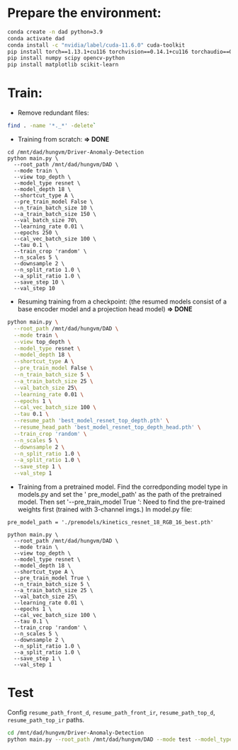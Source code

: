 # Prepare the environment:

```bash
conda create -n dad python=3.9
conda activate dad
conda install -c "nvidia/label/cuda-11.6.0" cuda-toolkit
pip install torch==1.13.1+cu116 torchvision==0.14.1+cu116 torchaudio==0.13.1 --extra-index-url https://download.pytorch.org/whl/cu116
pip install numpy scipy opencv-python
pip install matplotlib scikit-learn
```

# Train:

- Remove redundant files:

```bash
find . -name '*._*' -delete`
```

- Training from scratch: **=> DONE**

```
cd /mnt/dad/hungvm/Driver-Anomaly-Detection
python main.py \
  --root_path /mnt/dad/hungvm/DAD \
  --mode train \
  --view top_depth \
  --model_type resnet \
  --model_depth 18 \
  --shortcut_type A \
  --pre_train_model False \
  --n_train_batch_size 10 \
  --a_train_batch_size 150 \
  --val_batch_size 70\
  --learning_rate 0.01 \
  --epochs 250 \
  --cal_vec_batch_size 100 \
  --tau 0.1 \
  --train_crop 'random' \
  --n_scales 5 \
  --downsample 2 \
  --n_split_ratio 1.0 \
  --a_split_ratio 1.0 \
  --save_step 10 \
  --val_step 10
```

- Resuming training from a checkpoint: (the resumed models consist of a base encoder model and a
  projection head model)
  **=> DONE**

```bash
python main.py \
  --root_path /mnt/dad/hungvm/DAD \
  --mode train \
  --view top_depth \
  --model_type resnet \
  --model_depth 18 \
  --shortcut_type A \
  --pre_train_model False \
  --n_train_batch_size 5 \
  --a_train_batch_size 25 \
  --val_batch_size 25\
  --learning_rate 0.01 \
  --epochs 1 \
  --cal_vec_batch_size 100 \
  --tau 0.1 \
  --resume_path 'best_model_resnet_top_depth.pth' \
  --resume_head_path 'best_model_resnet_top_depth_head.pth' \
  --train_crop 'random' \
  --n_scales 5 \
  --downsample 2 \
  --n_split_ratio 1.0 \
  --a_split_ratio 1.0 \
  --save_step 1 \
  --val_step 1
```

- Training from a pretrained model. Find the corredponding model type in models.py and set the '
  pre_model_path' as the path of the pretrained model. Then set '--pre_train_model True ':
  Need to find the pre-trained weights first (trained with 3-channel imgs.)
  In model.py file:

```
pre_model_path = './premodels/kinetics_resnet_18_RGB_16_best.pth'
```

```
python main.py \
  --root_path /mnt/dad/hungvm/DAD \
  --mode train \
  --view top_depth \
  --model_type resnet \
  --model_depth 18 \
  --shortcut_type A \
  --pre_train_model True \
  --n_train_batch_size 5 \
  --a_train_batch_size 25 \
  --val_batch_size 25\
  --learning_rate 0.01 \
  --epochs 1 \
  --cal_vec_batch_size 100 \
  --tau 0.1 \
  --train_crop 'random' \
  --n_scales 5 \
  --downsample 2 \
  --n_split_ratio 1.0 \
  --a_split_ratio 1.0 \
  --save_step 1 \
  --val_step 1
```

# Test

Config `resume_path_front_d`, `resume_path_front_ir`, `resume_path_top_d`, `resume_path_top_ir`
paths.

```bash
cd /mnt/dad/hungvm/Driver-Anomaly-Detection
python main.py --root_path /mnt/dad/hungvm/DAD --mode test --model_type resnet --model_depth 18 --shortcut_type A --val_batch_size 70 --cal_vec_batch_size 100
```
